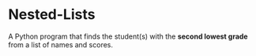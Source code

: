 # Nested-Lists
A Python program that finds the student(s) with the **second lowest grade** from a list of names and scores.
